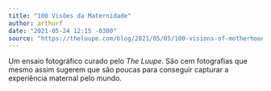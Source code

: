 ```yaml
---
title: "100 Visões da Maternidade"
author: arthurf
date: "2021-05-24 12:15 -0300"
source: "https://theluupe.com/blog/2021/05/05/100-visions-of-motherhood/"
---
```


Um ensaio fotográfico curado pelo *The Luupe*. São cem fotografias que mesmo assim sugerem que são poucas para conseguir capturar a experiência maternal pelo mundo.
